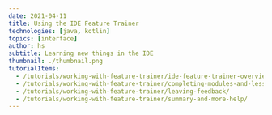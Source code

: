 ```yaml
---
date: 2021-04-11
title: Using the IDE Feature Trainer
technologies: [java, kotlin]
topics: [interface]
author: hs
subtitle: Learning new things in the IDE
thumbnail: ./thumbnail.png
tutorialItems:
  - /tutorials/working-with-feature-trainer/ide-feature-trainer-overview/
  - /tutorials/working-with-feature-trainer/completing-modules-and-lessons/
  - /tutorials/working-with-feature-trainer/leaving-feedback/
  - /tutorials/working-with-feature-trainer/summary-and-more-help/
---
```

